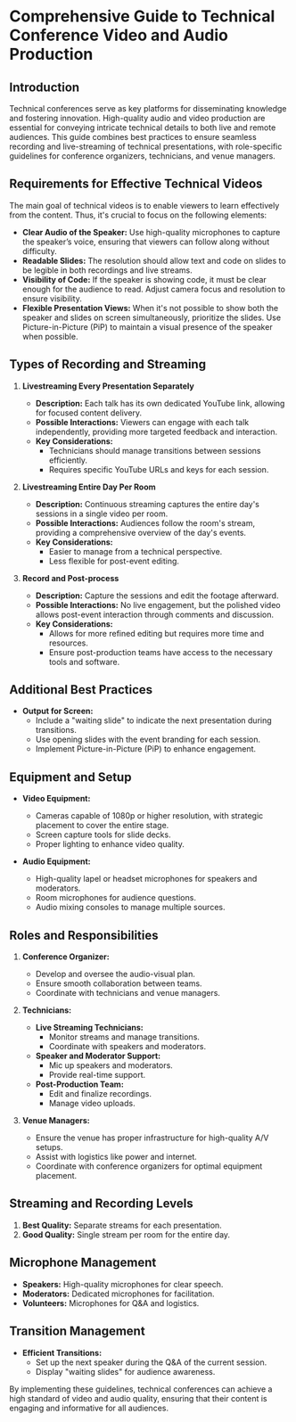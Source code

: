 # Comprehensive Guide to Technical Conference Video and Audio Production

## Introduction
Technical conferences serve as key platforms for disseminating knowledge and fostering innovation. High-quality audio and video production are essential for conveying intricate technical details to both live and remote audiences. This guide combines best practices to ensure seamless recording and live-streaming of technical presentations, with role-specific guidelines for conference organizers, technicians, and venue managers.

## Requirements for Effective Technical Videos
The main goal of technical videos is to enable viewers to learn effectively from the content. Thus, it's crucial to focus on the following elements:
- **Clear Audio of the Speaker:** Use high-quality microphones to capture the speaker’s voice, ensuring that viewers can follow along without difficulty.
- **Readable Slides:** The resolution should allow text and code on slides to be legible in both recordings and live streams.
- **Visibility of Code:** If the speaker is showing code, it must be clear enough for the audience to read. Adjust camera focus and resolution to ensure visibility.
- **Flexible Presentation Views:** When it's not possible to show both the speaker and slides on screen simultaneously, prioritize the slides. Use Picture-in-Picture (PiP) to maintain a visual presence of the speaker when possible.

## Types of Recording and Streaming
1. **Livestreaming Every Presentation Separately**
   - **Description:** Each talk has its own dedicated YouTube link, allowing for focused content delivery.
   - **Possible Interactions:** Viewers can engage with each talk independently, providing more targeted feedback and interaction.
   - **Key Considerations:**
     - Technicians should manage transitions between sessions efficiently.
     - Requires specific YouTube URLs and keys for each session.

2. **Livestreaming Entire Day Per Room**
   - **Description:** Continuous streaming captures the entire day's sessions in a single video per room.
   - **Possible Interactions:** Audiences follow the room's stream, providing a comprehensive overview of the day's events.
   - **Key Considerations:**
     - Easier to manage from a technical perspective.
     - Less flexible for post-event editing.

3. **Record and Post-process**
   - **Description:** Capture the sessions and edit the footage afterward.
   - **Possible Interactions:** No live engagement, but the polished video allows post-event interaction through comments and discussion.
   - **Key Considerations:**
     - Allows for more refined editing but requires more time and resources.
     - Ensure post-production teams have access to the necessary tools and software.

## Additional Best Practices
- **Output for Screen:**
  - Include a "waiting slide" to indicate the next presentation during transitions.
  - Use opening slides with the event branding for each session.
  - Implement Picture-in-Picture (PiP) to enhance engagement.

## Equipment and Setup
- **Video Equipment:**
  - Cameras capable of 1080p or higher resolution, with strategic placement to cover the entire stage.
  - Screen capture tools for slide decks.
  - Proper lighting to enhance video quality.

- **Audio Equipment:**
  - High-quality lapel or headset microphones for speakers and moderators.
  - Room microphones for audience questions.
  - Audio mixing consoles to manage multiple sources.

## Roles and Responsibilities
1. **Conference Organizer:**
   - Develop and oversee the audio-visual plan.
   - Ensure smooth collaboration between teams.
   - Coordinate with technicians and venue managers.

2. **Technicians:**
   - **Live Streaming Technicians:**
     - Monitor streams and manage transitions.
     - Coordinate with speakers and moderators.
   - **Speaker and Moderator Support:**
     - Mic up speakers and moderators.
     - Provide real-time support.
   - **Post-Production Team:**
     - Edit and finalize recordings.
     - Manage video uploads.

3. **Venue Managers:**
   - Ensure the venue has proper infrastructure for high-quality A/V setups.
   - Assist with logistics like power and internet.
   - Coordinate with conference organizers for optimal equipment placement.

## Streaming and Recording Levels
1. **Best Quality:** Separate streams for each presentation.
2. **Good Quality:** Single stream per room for the entire day.

## Microphone Management
- **Speakers:** High-quality microphones for clear speech.
- **Moderators:** Dedicated microphones for facilitation.
- **Volunteers:** Microphones for Q&A and logistics.

## Transition Management
- **Efficient Transitions:**
  - Set up the next speaker during the Q&A of the current session.
  - Display "waiting slides" for audience awareness.

By implementing these guidelines, technical conferences can achieve a high standard of video and audio quality, ensuring that their content is engaging and informative for all audiences.
